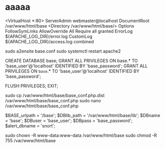 # aaaaa

<VirtualHost *:80>
    ServerAdmin webmaster@localhost
    DocumentRoot /var/www/html/base
    <Directory /var/www/html/base/>
        Options FollowSymLinks
        AllowOverride All
        Require all granted
    </Directory>
    ErrorLog ${APACHE_LOG_DIR}/error.log
    CustomLog ${APACHE_LOG_DIR}/access.log combined
</VirtualHost>

sudo a2ensite base.conf
sudo systemctl restart apache2

CREATE DATABASE base;
GRANT ALL PRIVILEGES ON base.* TO 'base_user'@'localhost' IDENTIFIED BY 'base_password';
GRANT ALL PRIVILEGES ON `base`.* TO 'base_user'@'localhost' IDENTIFIED BY 'base_password';

FLUSH PRIVILEGES;
EXIT;

sudo cp /var/www/html/base/base_conf.php.dist /var/www/html/base/base_conf.php
sudo nano /var/www/html/base/base_conf.php

$BASE_urlpath = '/base';
$DBlib_path = '/var/www/html/base/lib';
$DBname = 'base';
$DBuser = 'base_user';
$DBpass = 'base_password';
$alert_dbname = 'snort';

sudo chown -R www-data:www-data /var/www/html/base
sudo chmod -R 755 /var/www/html/base
